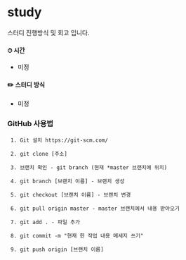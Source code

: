 # study

스터디 진행방식 및 회고 입니다.


#### ⏱ 시간

- 미정

#### ✏️ 스터디 방식

- 미정


### GitHub 사용법

```
 1. Git 설치 https://git-scm.com/
 
 2. git clone [주소]

 3. 브랜치 확인 - git branch (현재 *master 브랜치에 위치)

 4. git branch [브랜치 이름] - 브랜치 생성

 5. git checkout [브랜치 이름] - 브랜치 변경

 6. git pull origin master - master 브랜치에서 내용 받아오기

 7. git add . - 파일 추가

 8. git commit -m "현재 한 작업 내용 메세지 쓰기"

 9. git push origin [브랜치 이름]



```

